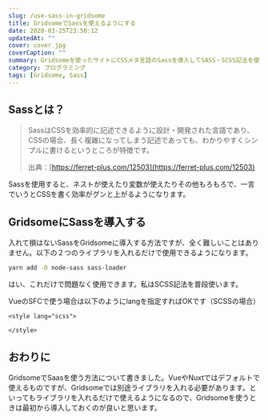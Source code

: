```yaml
---
slug: /use-sass-in-gridsome
title: GridsomeでSassを使えるようにする
date: 2020-03-25T23:50:12
updatedAt: ""
cover: cover.jpg
coverCaption: ""
summary: Gridsomeを使ったサイトにCSSメタ言語のSassを導入してSASS・SCSS記法を使えるようにする方法について紹介します。
category: プログラミング
tags: [Gridsome, Sass]
---
```


## Sassとは？

> SassはCSSを効率的に記述できるように設計・開発された言語であり、CSSの場合、長く複雑になってしまう記述であっても、わかりやすくシンプルに書けるというところが特徴です。
> 
> 出典：[https://ferret-plus.com/12503](https://ferret-plus.com/12503)

Sassを使用すると、ネストが使えたり変数が使えたりその他もろもろで、一言でいうとCSSを書く効率がグンと上がるようになります。

## GridsomeにSassを導入する

入れて損はないSassをGridsomeに導入する方法ですが、全く難しいことはありません。以下の２つのライブラリを入れるだけで使用できるようになります。

```bash
yarn add -D node-sass sass-loader
```

はい、これだけで問題なく使用できます。私はSCSS記法を普段使います。

VueのSFCで使う場合は以下のようにlangを指定すればOKです（SCSSの場合）

```markup
<style lang="scss">

</style>
```

## おわりに

GridsomeでSaasを使う方法について書きました。VueやNuxtではデフォルトで使えるものですが、Gridsomeでは別途ライブラリを入れる必要があります。といってもライブラリを入れるだけで使えるようになるので、Gridsomeを使うときは最初から導入しておくのが良いと思います。

